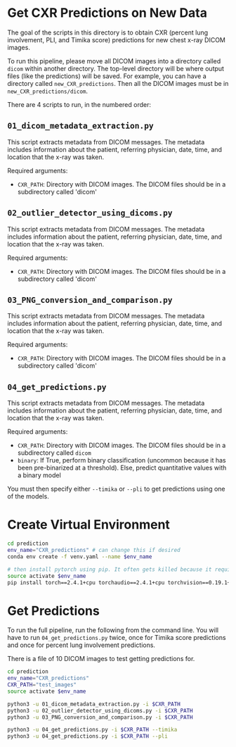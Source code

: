 # Get CXR Predictions on New Data

The goal of the scripts in this directory is to obtain CXR (percent lung involvement, PLI, and Timika score) predictions for new chest x-ray DICOM images.

To run this pipeline, please move all DICOM images into a directory called `dicom` within another directory. The top-level directory will be where output files (like the predictions) will be saved. For example, you can have a directory called `new_CXR_predictions`. Then all the DICOM images must be in `new_CXR_predictions/dicom`.

There are 4 scripts to run, in the numbered order:

## `01_dicom_metadata_extraction.py`

This script extracts metadata from DICOM messages. The metadata includes information about the patient, referring physician, date, time, and location that the x-ray was taken.

Required arguments:

<ul>
    <li><code>CXR_PATH</code>: Directory with DICOM images. The DICOM files should be in a subdirectory called 'dicom'</li>
</ul>

## `02_outlier_detector_using_dicoms.py`

This script extracts metadata from DICOM messages. The metadata includes information about the patient, referring physician, date, time, and location that the x-ray was taken.

Required arguments:

<ul>
    <li><code>CXR_PATH</code>: Directory with DICOM images. The DICOM files should be in a subdirectory called 'dicom'</li>
</ul>

## `03_PNG_conversion_and_comparison.py`

This script extracts metadata from DICOM messages. The metadata includes information about the patient, referring physician, date, time, and location that the x-ray was taken.

Required arguments:

<ul>
    <li><code>CXR_PATH</code>: Directory with DICOM images. The DICOM files should be in a subdirectory called 'dicom'</li>
</ul>

## `04_get_predictions.py`

This script extracts metadata from DICOM messages. The metadata includes information about the patient, referring physician, date, time, and location that the x-ray was taken.

Required arguments:

<ul>
    <li><code>CXR_PATH</code>: Directory with DICOM images. The DICOM files should be in a subdirectory called <code>dicom</code></li>
    <li><code>binary</code>: If True, perform binary classification (uncommon because it has been pre-binarized at a threshold). Else, predict quantitative values with a binary model </li>
</ul>

You must then specify either `--timika` or `--pli` to get predictions using one of the models.

# Create Virtual Environment

```bash
cd prediction
env_name="CXR_predictions" # can change this if desired
conda env create -f venv.yaml --name $env_name

# then install pytorch using pip. It often gets killed because it requires too much RAM if you include these pip packages in the YAML file above.
source activate $env_name
pip install torch==2.4.1+cpu torchaudio==2.4.1+cpu torchvision==0.19.1+cpu torchxrayvision==1.3.3 --extra-index-url https://download.pytorch.org/whl/cpu
```

# Get Predictions

To run the full pipeline, run the following from the command line. You will have to run `04_get_predictions.py` twice, once for Timika score predictions and once for percent lung involvement predictions.

There is a file of 10 DICOM images to test getting predictions for.

```bash
cd prediction
env_name="CXR_predictions"
CXR_PATH="test_images"
source activate $env_name

python3 -u 01_dicom_metadata_extraction.py -i $CXR_PATH
python3 -u 02_outlier_detector_using_dicoms.py -i $CXR_PATH
python3 -u 03_PNG_conversion_and_comparison.py -i $CXR_PATH

python3 -u 04_get_predictions.py -i $CXR_PATH --timika
python3 -u 04_get_predictions.py -i $CXR_PATH --pli
```
